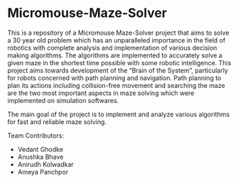 # Micromouse-Maze-Solver
This is a repository of a Micromouse Maze-Solver project that aims to solve a 30 year old problem which has an unparalleled importance in the field of robotics with complete analysis and implementation of various decision making algorithms. The algorithms are implemented to accurately solve a given maze in the shortest time possible with some robotic intelligence. This project aims towards development of the “Brain of the System”, particularly for robots concerned with path planning and navigation. Path planning to plan its actions including collision-free movement and searching the maze are the two most important aspects in maze solving which were implemented on simulation softwares.

The main goal of the project is to implement and analyze various algorithms for fast and reliable maze solving.

Team Contributors: 

* Vedant Ghodke
* Anushka Bhave
* Anirudh Kolwadkar
* Ameya Panchpor

